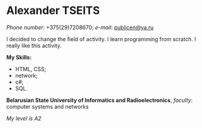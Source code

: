 # Alexander **TSEITS**

_Phone number_: +375(29)7208670; _e-mail_: publicen@ya.ru

I decided to change the field of activity. I learn programming from scratch. I really like this activity.

**My Skills:**
* HTML, CSS;
* network;
* c#;
* SQL.

**Belarusian State University of Informatics and Radioelectronics**, _faculty_: computer systems and networks

_My level is A2_
